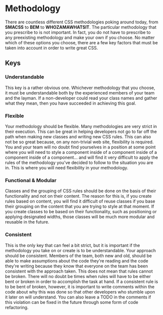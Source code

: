 # Methodology

There are countless different CSS methodologies poking around today, from
**SMACSS** to **BEM** to **WHOZAMAWHATSIT**. The particular methodology that
you prescribe to is not important. In fact, you do not have to prescribe to any
preexisting methodology and make your own if you choose. No matter which of
these options you choose, there are a few key factors that must be taken into
account in order to write great CSS.

## Keys

### Understandable
This key is a rather obvious one. Whichever methodology that you
choose, it must be understandable both by the experienced members of
your team and the layman. If a non-developer could read your class
names and gather what they mean, then you have succeeded in
achieving this goal.

### Flexible
Your methodology should be flexible. Many methodologies are very
strict in their execution. This can be great in helping developers
not go to far off the path when making new classes and writing new
CSS rules. This can also not be so great because, on any non-trivial
web site, flexibility is required. You and your team will no doubt
find yourselves in a position at some point where you will need to
style a component inside of a component inside of a component inside
of a component... and will find it very difficult to apply the rules
of the methodology you've decided to follow to the situation you are
in. This is where you will need flexibility in your methodology.

### Functional & Modular
Classes and the grouping of CSS rules should be done on the basis
of their functionality and not on their content. The reason for
this is, if you create rules based on content, you will find it
difficult of reuse classes if you base their grouping on the
content that you are trying to style at that moment. If you
create classes to be based on their functionality, such as
positioning or applying designated widths, those classes will be
much more modular and reusable in the future.

### Consistent
This is the only key that can feel a bit strict, but it is
important if the methodology you take on or create is to be
understandable. Your approach should be consistent. Members of
the team, both new and old, should be able to make assumptions
about the code they're reading and the code they're writing
because they know that everyone on the team has been consistent
with the approach taken. This does not mean that rules cannot be
broken. There will no doubt be times when rules will have to be
either bent or broken in order to accomplish the task at hand. If
a consistent rule is to be bent of broken, however, it is important
to write comments within the code about why this was done so that
other developers who stumble upon it later on will understand. You
can also leave a TODO in the comments if this violation can be
fixed in the future through some form of code refactoring.
